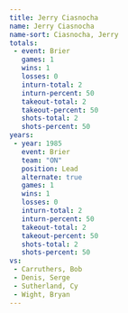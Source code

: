 ```yaml
---
title: Jerry Ciasnocha
name: Jerry Ciasnocha
name-sort: Ciasnocha, Jerry
totals:
 - event: Brier
   games: 1
   wins: 1
   losses: 0
   inturn-total: 2
   inturn-percent: 50
   takeout-total: 2
   takeout-percent: 50
   shots-total: 2
   shots-percent: 50
years:
 - year: 1985
   event: Brier
   team: "ON"
   position: Lead
   alternate: true
   games: 1
   wins: 1
   losses: 0
   inturn-total: 2
   inturn-percent: 50
   takeout-total: 2
   takeout-percent: 50
   shots-total: 2
   shots-percent: 50
vs:
 - Carruthers, Bob
 - Denis, Serge
 - Sutherland, Cy
 - Wight, Bryan
---
```

